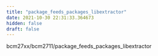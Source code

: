 ```yaml
---
title: "package_feeds_packages_libextractor"
date: 2021-10-30 22:31:33.364673
hidden: false
draft: false
---
```


bcm27xx/bcm2711/package_feeds_packages_libextractor

